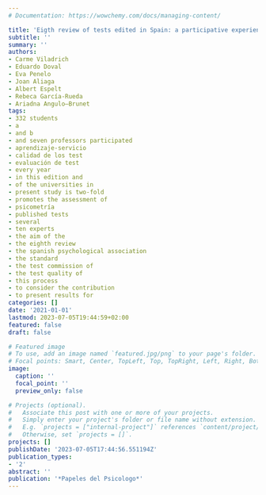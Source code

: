 ```yaml
---
# Documentation: https://wowchemy.com/docs/managing-content/

title: 'Eigth review of tests edited in Spain: a participative experience'
subtitle: ''
summary: ''
authors:
- Carme Viladrich
- Eduardo Doval
- Eva Penelo
- Joan Aliaga
- Albert Espelt
- Rebeca García-Rueda
- Ariadna Angulo—Brunet
tags:
- 332 students
- a
- and b
- and seven professors participated
- aprendizaje-servicio
- calidad de los test
- evaluación de test
- every year
- in this edition and
- of the universities in
- present study is two-fold
- promotes the assessment of
- psicometría
- published tests
- several
- ten experts
- the aim of the
- the eighth review
- the spanish psychological association
- the standard
- the test commission of
- the test quality of
- this process
- to consider the contribution
- to present results for
categories: []
date: '2021-01-01'
lastmod: 2023-07-05T19:44:59+02:00
featured: false
draft: false

# Featured image
# To use, add an image named `featured.jpg/png` to your page's folder.
# Focal points: Smart, Center, TopLeft, Top, TopRight, Left, Right, BottomLeft, Bottom, BottomRight.
image:
  caption: ''
  focal_point: ''
  preview_only: false

# Projects (optional).
#   Associate this post with one or more of your projects.
#   Simply enter your project's folder or file name without extension.
#   E.g. `projects = ["internal-project"]` references `content/project/deep-learning/index.md`.
#   Otherwise, set `projects = []`.
projects: []
publishDate: '2023-07-05T17:44:56.551194Z'
publication_types:
- '2'
abstract: ''
publication: '*Papeles del Psicologo*'
---
```


